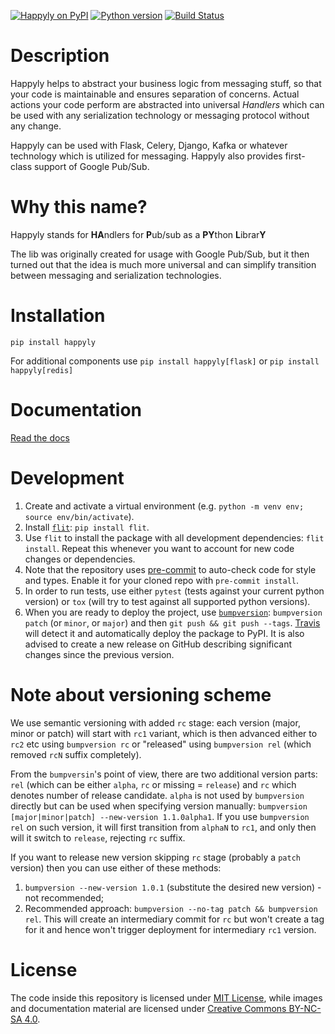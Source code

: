 [![Happyly on PyPI](https://img.shields.io/pypi/v/happyly.svg)](https://pypi.python.org/pypi/happyly)
[![Python version](https://img.shields.io/pypi/pyversions/happyly.svg)](https://pypi.python.org/pypi/happyly)
[![Build Status](https://travis-ci.com/equeumco/happyly.svg?branch=master)](https://travis-ci.com/equeumco/happyly)

# Description
Happyly helps to abstract your business logic from messaging stuff,
so that your code is maintainable and ensures separation of concerns.
Actual actions your code perform are abstracted into universal *Handlers*
which can be used with any serialization technology or messaging protocol without any change.

Happyly can be used with Flask, Celery, Django, Kafka or whatever
technology which is utilized for messaging.
Happyly also provides first-class support of Google Pub/Sub.

# Why this name?
Happyly stands for <b>HA</b>ndlers for <b>P</b>ub/sub as a <b>PY</b>thon <b>L</b>ibrar<b>Y</b>

The lib was originally created for usage with Google Pub/Sub,
but it then turned out that the idea is much more universal and can simplify
transition between messaging and serialization technologies.

# Installation
```pip install happyly```

For additional components use 
 ```pip install happyly[flask]```
 or
 ```pip install happyly[redis]```

# Documentation
[Read the docs](https://happyly.readthedocs.io/en/latest/)

# Development
1. Create and activate a virtual environment (e.g. `python -m venv env; source env/bin/activate`).
2. Install [`flit`](https://flit.readthedocs.io/en/latest/): `pip install flit`.
3. Use `flit` to install the package with all development dependencies: `flit install`.
   Repeat this whenever you want to account for new code changes
   or dependencies.
4. Note that the repository uses [pre-commit](https://pre-commit.com/)
   to auto-check code for style and types.
   Enable it for your cloned repo with `pre-commit install`.
5. In order to run tests, use either `pytest` (tests against your current python version)
   or `tox` (will try to test against all supported python versions).
6. When you are ready to deploy the project,
   use [`bumpversion`](https://github.com/c4urself/bump2version):
   `bumpversion patch` (or `minor`, or `major`) and then `git push && git push --tags`.
   [Travis](https://travis-ci.org/equeumco/happyly) will detect it
   and automatically deploy the package to PyPI.
   It is also advised to create a new release on GitHub
   describing significant changes since the previous version.

# Note about versioning scheme
We use semantic versioning with added `rc` stage:
each version (major, minor or patch) will start with `rc1` variant,
which is then advanced either to `rc2` etc using `bumpversion rc`
or "released" using `bumpversion rel` (which removed `rcN` suffix completely).

From the `bumpversin`'s point of view, there are two additional version parts:
`rel` (which can be either `alpha`, `rc` or missing = `release`)
and `rc` which denotes number of release candidate.
`alpha` is not used by `bumpversion` directly
but can be used when specifying version manually: `bumpversion [major|minor|patch] --new-version 1.1.0alpha1`.
If you use `bumpversion rel` on such version, it will first transition from `alphaN` to `rc1`,
and only then will it switch to `release`, rejecting `rc` suffix.

If you want to release new version skipping `rc` stage (probably a `patch` version)
then you can use either of these methods:

1. `bumpversion --new-version 1.0.1` (substitute the desired new version) - not recommended;
2. Recommended approach: `bumpversion --no-tag patch && bumpversion rel`.
This will create an intermediary commit for `rc` but won't create a tag for it
and hence won't trigger deployment for intermediary `rc1` version.

# License

The code inside this repository is licensed under
[MIT License](https://github.com/equeumco/happyly/blob/master/LICENSE),
while images and documentation material are licensed under
[Creative Commons BY-NC-SA 4.0](https://creativecommons.org/licenses/by-nc-sa/4.0/).
